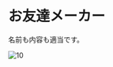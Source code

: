 # お友達メーカー

名前も内容も適当です。

![10](https://user-images.githubusercontent.com/28350464/52215192-de590880-28d6-11e9-9b7a-e9f087da41a3.gif)

